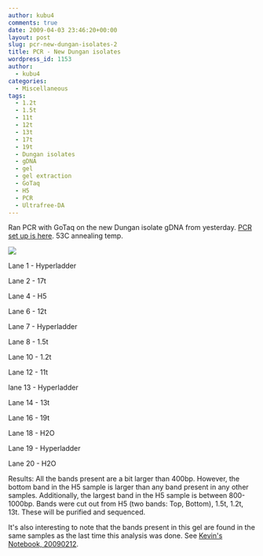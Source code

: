 ```yaml
---
author: kubu4
comments: true
date: 2009-04-03 23:46:20+00:00
layout: post
slug: pcr-new-dungan-isolates-2
title: PCR - New Dungan isolates
wordpress_id: 1153
author:
  - kubu4
categories:
  - Miscellaneous
tags:
  - 1.2t
  - 1.5t
  - 11t
  - 12t
  - 13t
  - 17t
  - 19t
  - Dungan isolates
  - gDNA
  - gel
  - gel extraction
  - GoTaq
  - H5
  - PCR
  - Ultrafree-DA
---
```


Ran PCR with GoTaq on the new Dungan isolate gDNA from yesterday. [PCR set up is here](http://eagle.fish.washington.edu/Arabidopsis/Notebook%20Workup%20Files/20090403-02.pdf). 53C annealing temp.

![](http://eagle.fish.washington.edu/Arabidopsis/20090403.JPG)

Lane 1 - Hyperladder

Lane 2 - 17t

Lane 4 - H5

Lane 6 - 12t

Lane 7 - Hyperladder

Lane 8 - 1.5t

Lane 10 - 1.2t

Lane 12 - 11t

lane 13 - Hyperladder

Lane 14 - 13t

Lane 16 - 19t

Lane 18 - H2O

Lane 19 - Hyperladder

Lane 20 - H2O

Results: All the bands present are a bit larger than 400bp. However, the bottom band in the H5 sample is larger than any band present in any other samples. Additionally, the largest band in the H5 sample is between 800-1000bp. Bands were cut out from H5 (two bands: Top, Bottom), 1.5t, 1.2t, 13t. These will be purified and sequenced.

It's also interesting to note that the bands present in this gel are found in the same samples as the last time this analysis was done. See [Kevin's Notebook, 20090212](/Kevin%27s+Notebook#kwj20090212).

